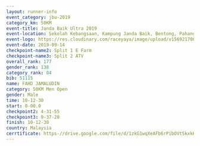 ```yaml
---
layout: runner-info 
event_category: jbu-2019 
category_km: 50KM 
event-title: Janda Baik Ultra 2019
event-location: Sekolah Kebangsaan, Kampung Janda Baik, Bentong, Pahang, Malaysia 
event-logo: https://res.cloudinary.com/raceyaya/image/upload/v1569217009/logo/janda-baik_vch1pc.jpg 
event-date: 2019-09-14 
checkpoint-name2: Split 1 E Farm 
checkpoint-name3: Split 2 ATV 
overall_rank: 177
gender_rank: 138
category_rank: 84
bib: 51115
name: FAHD JAMALUDIN
category: 50KM Men Open
gender: Male
time: 10-12-30
start: 0-00.0
checkpoint2: 4-31-55
checkpoint3: 9-37-20
finish: 10-12-30
country: Malaysia
cerrtificate: https-//drive.google.com/file/d/1zkG1wqXeAFb6rPibOVtSkxkK6qGOxaLW/view?usp=sharing
---
```

